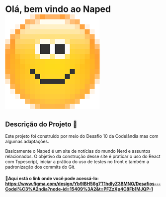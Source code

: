 # Olá, bem vindo ao Naped![alt text](image.png)

## Descrição do Projeto 🎯

Este projeto foi construído por meio do Desafio 10 da Codelândia mas com algumas adaptações.

Basicamente o Naped é um site de notícias do mundo Nerd e assuntos relacionados. O objetivo da construção desse site é praticar o uso do React com Typescript, iniciar a prática do uso de testes no front e também a padronização dos commits do Git.

#### 🔗Aqui está o link onde você pode acessá-lo: https://www.figma.com/design/Yb9IBH56g7T1hdIyZ3BMNO/Desafios---Codel%C3%A2ndia?node-id=15409%3A2&t=PFZzXp4C8Fb1MJQP-1
